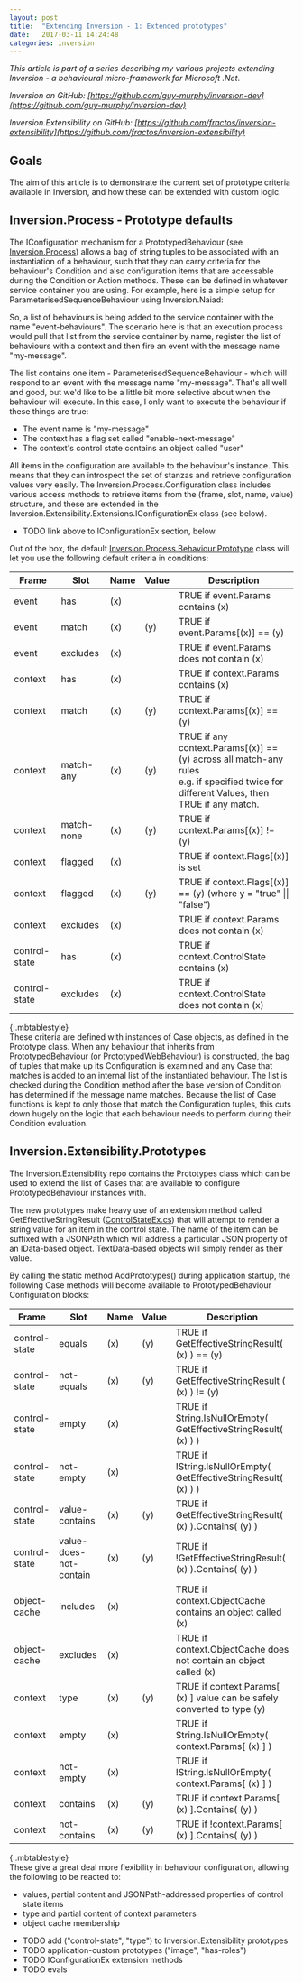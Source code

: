 ```yaml
---
layout: post
title:  "Extending Inversion - 1: Extended prototypes"
date:   2017-03-11 14:24:48
categories: inversion
---
```


_This article is part of a series describing my various projects extending Inversion - a behavioural micro-framework for Microsoft .Net_.

_Inversion on GitHub: [https://github.com/guy-murphy/inversion-dev](https://github.com/guy-murphy/inversion-dev)_

_Inversion.Extensibility on GitHub: [https://github.com/fractos/inversion-extensibility](https://github.com/fractos/inversion-extensibility)_

## Goals

The aim of this article is to demonstrate the current set of prototype criteria available in Inversion, and how these can be extended with custom logic.

## Inversion.Process - Prototype defaults

The IConfiguration mechanism for a PrototypedBehaviour (see [Inversion.Process](https://github.com/guy-murphy/inversion-dev/tree/master/Inversion.Process)) allows a bag of string tuples to be associated with an instantiation of a behaviour, such that they can carry criteria for the behaviour's Condition and also configuration items that are accessable during the Condition or Action methods. These can be defined in whatever service container you are using. For example, here is a simple setup for ParameterisedSequenceBehaviour using Inversion.Naiad:

<script src="https://gist.github.com/fractos/8a1b83ab057b3f1565dd50d41af9cb91.js"></script>

So, a list of behaviours is being added to the service container with the name "event-behaviours". The scenario here is that an execution process would pull that list from the service container by name, register the list of behaviours with a context and then fire an event with the message name "my-message".

The list contains one item - ParameterisedSequenceBehaviour - which will respond to an event with the message name "my-message". That's all well and good, but we'd like to be a little bit more selective about when the behaviour will execute. In this case, I only want to execute the behaviour if these things are true:

- The event name is "my-message"
- The context has a flag set called "enable-next-message"
- The context's control state contains an object called "user"

All items in the configuration are available to the behaviour's instance. This means that they can introspect the set of stanzas and retrieve configuration values very easily. The Inversion.Process.Configuration class includes various access methods to retrieve items from the (frame, slot, name, value) structure, and these are extended in the Inversion.Extensibility.Extensions.IConfigurationEx class (see below).

* TODO link above to IConfigurationEx section, below.

Out of the box, the default [Inversion.Process.Behaviour.Prototype](https://github.com/guy-murphy/inversion-dev/blob/master/Inversion.Process/Behaviour/Prototype.cs) class will let you use the following default criteria in conditions:

| Frame | Slot | Name | Value | Description |
| ----- | ---- | ---- | ----- | ----------- |
| event | has | (x) | | TRUE if event.Params contains (x) |
| event | match | (x) | (y) | TRUE if event.Params[(x)] == (y) |
| event | excludes | (x) | | TRUE if event.Params does not contain (x) |
| context | has | (x) | | TRUE if context.Params contains (x) |
| context | match | (x) | (y) | TRUE if context.Params[(x)] == (y) |
| context | match-any | (x) | (y) | TRUE if any context.Params[(x)] == (y) across all match-any rules<br />e.g. if specified twice for different Values, then TRUE if any match. |
| context | match-none | (x) | (y) | TRUE if context.Params[(x)] != (y) |
| context | flagged | (x) | | TRUE if context.Flags[(x)] is set |
| context | flagged | (x) | (y) | TRUE if context.Flags[(x)] == (y) (where y = "true" \|\| "false") |
| context | excludes | (x) | | TRUE if context.Params does not contain (x) |
| control-state | has | (x) | | TRUE if context.ControlState contains (x) |
| control-state | excludes | (x) | | TRUE if context.ControlState does not contain (x) |
{:.mbtablestyle}
<br />
These criteria are defined with instances of Case objects, as defined in the Prototype class. When any behaviour that inherits from PrototypedBehaviour (or PrototypedWebBehaviour) is constructed, the bag of tuples that make up its Configuration is examined and any Case that matches is added to an internal list of the instantiated behaviour. The list is checked during the Condition method after the base version of Condition has determined if the message name matches. Because the list of Case functions is kept to only those that match the Configuration tuples, this cuts down hugely on the logic that each behaviour needs to perform during their Condition evaluation.

## Inversion.Extensibility.Prototypes

The Inversion.Extensibility repo contains the Prototypes class which can be used to extend the list of Cases that are available to configure PrototypedBehaviour instances with.

The new prototypes make heavy use of an extension method called GetEffectiveStringResult ([ControlStateEx.cs](https://github.com/fractos/inversion-extensibility/blob/master/Inversion.Extensibility/Extensibility/Extensions/ControlStateEx.cs)) that will attempt to render a string value for an item in the control state. The name of the item can be suffixed with a JSONPath which will address a particular JSON property of an IData-based object. TextData-based objects will simply render as their value. 

By calling the static method AddPrototypes() during application startup, the following Case methods will become available to PrototypedBehaviour Configuration blocks:

| Frame | Slot | Name | Value | Description |
| ----- | ---- | ---- | ----- | ----------- |
| control-state | equals | (x) | (y) | TRUE if GetEffectiveStringResult( (x) ) == (y) |
| control-state | not-equals | (x) | (y) | TRUE if GetEffectiveStringResult ( (x) ) != (y) |
| control-state | empty | (x) | | TRUE if String.IsNullOrEmpty( GetEffectiveStringResult( (x) ) ) |
| control-state | not-empty | (x) | | TRUE if !String.IsNullOrEmpty( GetEffectiveStringResult( (x) ) ) |
| control-state | value-contains | (x) | (y) | TRUE if GetEffectiveStringResult( (x) ).Contains( (y) ) |
| control-state | value-does-not-contain | (x) | (y) | TRUE if !GetEffectiveStringResult( (x) ).Contains( (y) ) |
| object-cache | includes | (x) | | TRUE if context.ObjectCache contains an object called (x) |
| object-cache | excludes | (x) | | TRUE if context.ObjectCache does not contain an object called (x) |
| context | type | (x) | (y) | TRUE if context.Params[ (x) ] value can be safely converted to type (y) |
| context | empty | (x) | | TRUE if String.IsNullOrEmpty( context.Params[ (x) ] ) |
| context | not-empty | (x) | | TRUE if !String.IsNullOrEmpty( context.Params[ (x) ] ) |
| context | contains | (x) | (y) | TRUE if context.Params[ (x) ].Contains( (y) ) |
| context | not-contains | (x) | (y) | TRUE if !context.Params[ (x) ].Contains( (y) ) |
{:.mbtablestyle}
<br />
These give a great deal more flexibility in behaviour configuration, allowing the following to be reacted to:

- values, partial content and JSONPath-addressed properties of control state items
- type and partial content of context parameters
- object cache membership

<script src="https://gist.github.com/fractos/ab1e57e841276c2fb3c14bdf9e237c4c.js"></script>

* TODO add ("control-state", "type") to Inversion.Extensibility prototypes
* TODO application-custom prototypes ("image", "has-roles")
* TODO IConfigurationEx extension methods
* TODO evals
